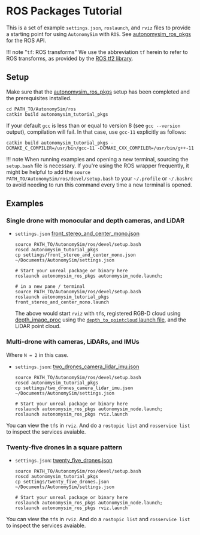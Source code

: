 # ROS Packages Tutorial

This is a set of example `settings.json`, `roslaunch`, and `rviz` files to provide a starting point for using `AutonomySim` with `ROS`. See [autonomysim_ros_pkgs](https://github.com/nervosys/AutonomySim/blob/master/ros2/src/autonomysim_ros_pkgs/README.md) for the ROS API.

!!! note "`tf`: ROS transforms"
  We use the abbreviation `tf` herein to refer to ROS transforms, as provided by the [ROS tf2 library](http://wiki.ros.org/tf2).

## Setup

Make sure that the [autonomysim_ros_pkgs](ros_pkgs.md) setup has been completed and the prerequisites installed.

```shell
cd PATH_TO/AutonomySim/ros
catkin build autonomysim_tutorial_pkgs
```

If your default `gcc` is less than or equal to version 8 (see `gcc --version` output), compilation will fail. In that case, use `gcc-11` explicitly as follows:

```shell
catkin build autonomysim_tutorial_pkgs -DCMAKE_C_COMPILER=/usr/bin/gcc-11 -DCMAKE_CXX_COMPILER=/usr/bin/g++-11
```

!!! note
    When running examples and opening a new terminal, sourcing the `setup.bash` file is necessary. If you're using the ROS wrapper frequently, it might be helpful to add the `source PATH_TO/AutonomySim/ros/devel/setup.bash` to your `~/.profile` or `~/.bashrc` to avoid needing to run this command every time a new terminal is opened.

## Examples

### Single drone with monocular and depth cameras, and LiDAR

* `settings.json` [front_stereo_and_center_mono.json](https://github.com/nervosys/AutonomySim/blob/master/ros/src/autonomysim_tutorial_pkgs/settings/front_stereo_and_center_mono.json)

  ```shell
  source PATH_TO/AutonomySim/ros/devel/setup.bash
  roscd autonomysim_tutorial_pkgs
  cp settings/front_stereo_and_center_mono.json ~/Documents/AutonomySim/settings.json
 
  # Start your unreal package or binary here
  roslaunch autonomysim_ros_pkgs autonomysim_node.launch;
 
  # in a new pane / terminal
  source PATH_TO/AutonomySim/ros/devel/setup.bash
  roslaunch autonomysim_tutorial_pkgs front_stereo_and_center_mono.launch
  ```

  The above would start `rviz` with `tf`s, registered RGB-D cloud using [depth_image_proc](https://wiki.ros.org/depth_image_proc) using the [`depth_to_pointcloud` launch file](https://github.com/nervosys/AutonomySim/blob/master/ros/src/autonomysim_tutorial_pkgs/launch/front_stereo_and_center_mono/depth_to_pointcloud.launch), and the LiDAR point cloud. 

### Multi-drone with cameras, LiDARs, and IMUs

Where `N = 2` in this case.

* `settings.json`: [two_drones_camera_lidar_imu.json](https://github.com/nervosys/AutonomySim/blob/master/ros/src/autonomysim_tutorial_pkgs/settings/two_drones_camera_lidar_imu.json) 

  ```shell
  source PATH_TO/AutonomySim/ros/devel/setup.bash
  roscd autonomysim_tutorial_pkgs
  cp settings/two_drones_camera_lidar_imu.json ~/Documents/AutonomySim/settings.json
 
  # Start your unreal package or binary here
  roslaunch autonomysim_ros_pkgs autonomysim_node.launch;
  roslaunch autonomysim_ros_pkgs rviz.launch
  ```

You can view the `tf`s in `rviz`. And do a `rostopic list` and `rosservice list` to inspect the services avaiable.    

### Twenty-five drones in a square pattern

* `settings.json`: [twenty_five_drones.json](https://github.com/nervosys/AutonomySim/blob/master/ros/src/autonomysim_tutorial_pkgs/settings/twenty_five_drones.json) 

  ```shell
  source PATH_TO/AutonomySim/ros/devel/setup.bash
  roscd autonomysim_tutorial_pkgs
  cp settings/twenty_five_drones.json ~/Documents/AutonomySim/settings.json
 
  # Start your unreal package or binary here
  roslaunch autonomysim_ros_pkgs autonomysim_node.launch;
  roslaunch autonomysim_ros_pkgs rviz.launch
  ```

You can view the `tf`s in `rviz`. And do a `rostopic list` and `rosservice list` to inspect the services avaiable.
